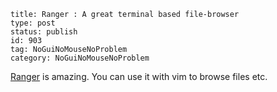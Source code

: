 ~~~~ 
title: Ranger : A great terminal based file-browser 
type: post
status: publish
id: 903
tag: NoGuiNoMouseNoProblem
category: NoGuiNoMouseNoProblem
~~~~

[Ranger](http://ranger.nongnu.org/documentation.html) is amazing. You
can use it with vim to browse files etc.
